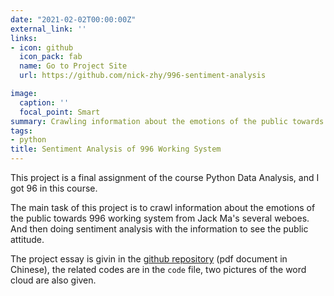 ```yaml
---
date: "2021-02-02T00:00:00Z"
external_link: ''
links:
- icon: github
  icon_pack: fab
  name: Go to Project Site
  url: https://github.com/nick-zhy/996-sentiment-analysis

image:
  caption: ''
  focal_point: Smart
summary: Crawling information about the emotions of the public towards 996 working hours from Jack Ma's several Weboes and doing sentiment analysis.
tags:
- python
title: Sentiment Analysis of 996 Working System
---
```


This project is a final assignment of the course Python Data Analysis, and I got 96 in this course.

The main task of this project is to crawl information about the emotions of the public towards 996 working system from Jack Ma's several weboes. And then doing sentiment analysis with the information to see the public attitude.

The project essay is givin in the [github repository](https://github.com/nick-zhy/996-sentiment-analysis) (pdf document in Chinese), the related codes are in the `code` file, two pictures of the word cloud are also given.
